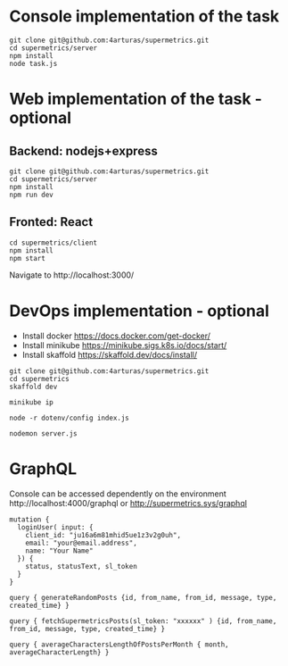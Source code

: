 # Console implementation of the task
````
git clone git@github.com:4arturas/supermetrics.git
cd supermetrics/server
npm install
node task.js
````

# Web implementation of the task - optional
## Backend: nodejs+express
````
git clone git@github.com:4arturas/supermetrics.git
cd supermetrics/server
npm install
npm run dev
````
## Fronted: React
````
cd supermetrics/client
npm install
npm start
````
Navigate to http://localhost:3000/

# DevOps implementation - optional
- Install docker https://docs.docker.com/get-docker/
- Install minikube https://minikube.sigs.k8s.io/docs/start/
- Install skaffold https://skaffold.dev/docs/install/
````
git clone git@github.com:4arturas/supermetrics.git
cd supermetrics
skaffold dev
````
````
minikube ip
````



````
node -r dotenv/config index.js
````
````
nodemon server.js
````

# GraphQL
Console can be accessed dependently on the environment http://localhost:4000/graphql or http://supermetrics.sys/graphql
````
mutation {
  loginUser( input: {
    client_id: "ju16a6m81mhid5ue1z3v2g0uh",
    email: "your@email.address",
    name: "Your Name"
  }) {
    status, statusText, sl_token
  }
}
````
````
query { generateRandomPosts {id, from_name, from_id, message, type, created_time} }
````
````
query { fetchSupermetricsPosts(sl_token: "xxxxxx" ) {id, from_name, from_id, message, type, created_time} }
````
````
query { averageCharactersLengthOfPostsPerMonth { month,  averageCharacterLength} }
````


